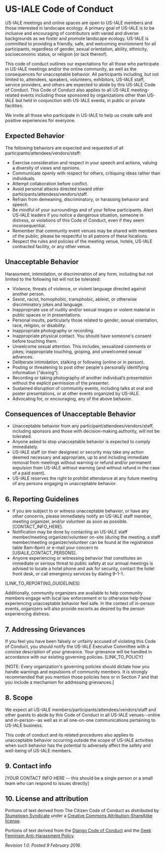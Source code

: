 # US-IALE Code of Conduct

US-IALE meetings and online spaces are open to US-IALE members and those interested in landscape ecology. A primary goal of US-IALE is to be inclusive and encouraging of contributors with varied and diverse backgrounds as we foster and promote landscape ecology. US-IALE is committed to providing a friendly, safe, and welcoming environment for all participants, regardless of gender, sexual orientation, ability, ethnicity, socioeconomic status, or religion (or lack thereof).

This code of conduct outlines our expectations for all those who participate in US-IALE meetings and/or the online community, as well as the consequences for unacceptable behavior. All participants including, but not limited to, attendees, speakers, volunteers, exhibitors, US-IALE staff, service providers, and others are expected to abide by this US-IALE Code of Conduct. This Code of Conduct also applies to all US-IALE meeting-related events including those sponsored by organizations other than US-IALE but held in conjunction with US-IALE events, in public or private facilities.

We invite all those who participate in US-IALE to help us create safe and positive experiences for everyone.

## Expected Behavior

The following behaviors are expected and requested of all participants/attendees/vendors/staff:

  * Exercise consideration and respect in your speech and actions, valuing a diversity of views and opinions.
  * Communicate openly with respect for others, critiquing ideas rather than individuals.
  * Attempt collaboration before conflict.
  * Avoid personal attacks directed toward other participants/attendess/vendors/staff. 
  * Refrain from demeaning, discriminatory, or harassing behavior and speech.
  * Be mindful of your surroundings and of your fellow participants. Alert US-IALE leaders if you notice a dangerous situation, someone in distress, or violations of this Code of Conduct, even if they seem inconsequential.
  * Remember that community event venues may be shared with members of the public; please be respectful to all patrons of these locations.
  * Respect the rules and policies of the meeting venue, hotels, US-IALE contracted facility, or any other venue.

## Unacceptable Behavior

Harassment, intimidation, or discrimination of any form, including but not limited to the following list will not be tolerated:

  * Violence, threats of violence, or violent language directed against another person.
  * Sexist, racist, homophobic, transphobic, ableist, or otherwise discriminatory jokes and language.
  * Inappropriate use of nudity and/or sexual images or violent material in public spaces or in presentations.
  * Personal insults, particularly those related to gender, sexual orientation, race, religion, or disability.
  * Inappropriate photography or recording.
  * Inappropriate physical contact. You should have someone's consent before touching them.
  * Unwelcome sexual attention. This includes, sexualized comments or jokes; inappropriate touching, groping, and unwelcomed sexual advances.
  * Deliberate intimidation, stalking or following (online or in person).
  * Posting or threatening to post other people's personally identifying information ("doxing").
  * Recording or taking photography of another individual’s presentation without the explicit permission of the presenter.
  * Sustained disruption of community events, including talks at oral and poster presentations, or at other events organized by US-IALE.
  * Advocating for, or encouraging, any of the above behavior.

## Consequences of Unacceptable Behavior

  * Unacceptable behavior from any participant/attendees/vendors/staff, including sponsors and those with decision-making authority, will not be tolerated.
  * Anyone asked to stop unacceptable behavior is expected to comply immediately.
  * US-IALE staff (or their designee) or security may take any action deemed necessary and appropriate, up to and including immediate removal from meetings without warning or refund and/or permanent expulsion from US-IALE without warning (and without refund in the case of a paid event).
  * US-IALE reserves the right to prohibit attendance at any future meeting of any persons engaging in unacceptable behavior.

## 6. Reporting Guidelines

  * If you are subject to or witness unacceptable behavior, or have any other concerns, please immediately notify an US-IALE staff member, meeting organizer, and/or volunteer as soon as possible. [CONTACT_INFO_HERE].
  * Notification may be done by contacting an US-IALE staff member/meeting organizer/volunteer on-site (during the meeting, a staff member/meeting organizer/volunteer can be found at the registration table 8am-6pm) or e-mail your concern to [USIALE_CONTACT_PERSONS].
  * Anyone experiencing or witnessing behavior that constitutes an immediate or serious threat to public safety at our annual meetings is advised to locate a hotel phone and ask for security, contact the hotel front desk, or call emergency services by dialing 9-1-1.

[LINK_TO_REPORTING_GUIDELINES]

Additionally, community organizers are available to help community members engage with local law enforcement or to otherwise help those experiencing unacceptable behavior feel safe. In the context of in-person events, organizers will also provide escorts as desired by the person experiencing distress.

## 7. Addressing Grievances

If you feel you have been falsely or unfairly accused of violating this Code of Conduct, you should notify the US-IALE Executive Committee with a concise description of your grievance. Your grievance will be handled in accordance with our existing governing policies. [LINK_TO_POLICY]

[NOTE: Every organization's governing policies should dictate how you handle warnings and expulsions of community members. It is strongly recommended that you mention those policies here or in Section 7 and that you include a mechanism for addressing grievances.]

## 8. Scope

We expect all US-IALE members/participants/attendees/vendors/staff and other guests to abide by this Code of Conduct in all US-IALE venues--online and in-person--as well as in all one-on-one communications pertaining to US-IALE business.

This code of conduct and its related procedures also applies to unacceptable behavior occurring outside the scope of US-IALE activities when such behavior has the potential to adversely affect the safety and well-being of US-IALE members.

## 9. Contact info

[YOUR CONTACT INFO HERE -- this should be a single person or a small team who can respond to issues directly]

## 10. License and attribution

Portions of text derived from The Citizen Code of Conduct as distributed by [Stumptown Syndicate](http://stumptownsyndicate.org) under a [Creative Commons Attribution-ShareAlike license](http://creativecommons.org/licenses/by-sa/3.0/). 

Portions of text derived from the [Django Code of Conduct](https://www.djangoproject.com/conduct/) and the [Geek Feminism Anti-Harassment Policy](http://geekfeminism.wikia.com/wiki/Conference_anti-harassment/Policy).

_Revision 1.0. Posted 9 February 2016._
